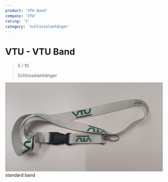 ```yaml
---
product: 'VTU Band'
company: 'VTU'
rating: '5'
category: 'Schlüsselanhänger'
---
```


# VTU - VTU Band
>
> 5 / 10
>
> Schlüsselanhänger

![VTU Band](./assets/vtu-vtu-band-2a545c1a-5e82-4e09-a45a-6cba6de60a62.jpg)
standard band
